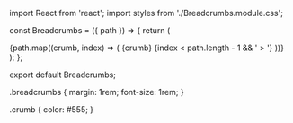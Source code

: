 import React from 'react';
import styles from './Breadcrumbs.module.css';

const Breadcrumbs = ({ path }) => {
    return (
        <nav className={styles.breadcrumbs}>
            {path.map((crumb, index) => (
                <span key={index} className={styles.crumb}>
                    {crumb}
                    {index < path.length - 1 && ' > '}
                </span>
            ))}
        </nav>
    );
};

export default Breadcrumbs;

.breadcrumbs {
    margin: 1rem;
    font-size: 1rem;
}

.crumb {
    color: #555;
}
